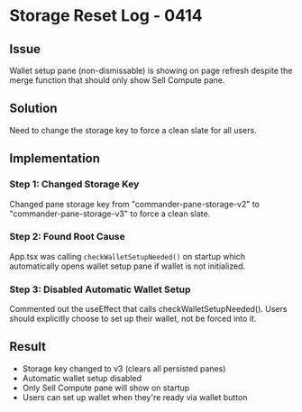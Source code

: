 # Storage Reset Log - 0414

## Issue
Wallet setup pane (non-dismissable) is showing on page refresh despite the merge function that should only show Sell Compute pane.

## Solution
Need to change the storage key to force a clean slate for all users.

## Implementation

### Step 1: Changed Storage Key
Changed pane storage key from "commander-pane-storage-v2" to "commander-pane-storage-v3" to force a clean slate.

### Step 2: Found Root Cause
App.tsx was calling `checkWalletSetupNeeded()` on startup which automatically opens wallet setup pane if wallet is not initialized.

### Step 3: Disabled Automatic Wallet Setup
Commented out the useEffect that calls checkWalletSetupNeeded(). Users should explicitly choose to set up their wallet, not be forced into it.

## Result
- Storage key changed to v3 (clears all persisted panes)
- Automatic wallet setup disabled
- Only Sell Compute pane will show on startup
- Users can set up wallet when they're ready via wallet button